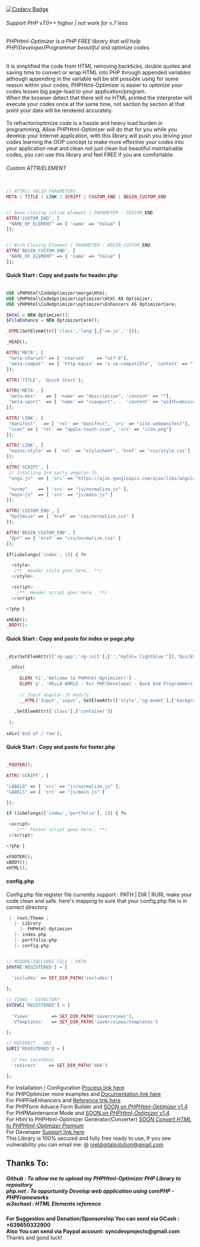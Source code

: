 [![Codacy Badge](https://app.codacy.com/project/badge/Grade/9aa969ea8b1642588110cc72dd308343)](https://www.codacy.com/gh/nielsofficeofficial/PHPHtml-Optimizer/dashboard?utm_source=github.com&amp;utm_medium=referral&amp;utm_content=nielsofficeofficial/PHPHtml-Optimizer&amp;utm_campaign=Badge_Grade)

<h6>Support PHP v7.0++ higher | not work for v.7 less</h6>
<h6>PHPHtml-Optimizer is a PHP FREE library that will help PHP/Developer/Programmer beautiful and optimize codes. </h6>
<p>It is simplified the code from HTML removing backticks, double quotes and saving time to convert or wrap HTML into PHP through appended variables although appending in the variable will be still possible using for some reason within your codes, PHPHtml-Optimizer is easier to optimize your codes lessen big page-load to your application/program.<br />
When the browser detect that there will no HTML printed the interpreter will execute your codes once at the same time, not section by section at that point your data will be rendered accurately.<br /><br />
To refractor/optimize code is a hassle and heavy load burden in programming, Allow PHPHtml-Optimizer will do that for you while you develop your Internet application, with this library will push you driving your codes learning the OOP concept to make more effective your codes into your application neat and clean not just clean but beautiful maintainable codes, you can use this library and feel FREE if you are comfortable.    
</p> 

<h6>Custom ATTR/ELEMENT</h6>

```PHP

// ATTR() VALID PARAMETERS
META | TITLE | LINK | SCRIPT | CUSTOM_END | BEGIN_CUSTOM_END

```

```PHP

// None closing inline element | PARAMETER : CUSTOM_END
ATTR('CUSTOM_END', [
 "NAME_OF_ELEMENT" => [ 'name' => "Value" ]
]);

```
 
```PHP

// With Closing Element | PARAMETER : BEGIN_CUSTOM_END  
ATTR('BEGIN_CUSTOM_END', [
 "NAME_OF_ELEMENT" => [ 'name' => "Value" ]
]);

```

<h4>Quick Start : <span>Copy and paste for header.php</span> </h4>

```PHP

USE \PHPHtml\CodeOptimizer\merge\Html;
USE \PHPHtml\CodeOptimizer\optimizer\Html AS Optimizer;
USE \PHPHtml\CodeOptimizer\optimizer\Enhancers AS OptimizerCare; 

$Html = NEW Optimizer();
$FileEnhance = NEW OptimizerCare();

_HTML(SetElemAttr(['class','lang'],['no-js','']));

_HEAD();

ATTR('META', [
 "meta-charset" => [ 'charset'    => "utf-8"],
 "meta-compat"  => [ 'http-equiv' => "x-ua-compatible", 'content' => "" ]
]); 

ATTR('TITLE', 'Quick Start'); 

ATTR('META', [
 "meta-des"    => [ 'name' => "description", 'content' => ""],
 "meta-vport"  => [ 'name' => "viewport",    'content' => "width=device-width, initial-scale=1" ]
]); 

ATTR('LINK', [ 
 "manifest"   => [ 'rel' => "manifest", 'src' => "site.webmanifest"],
 "icon" => [ 'rel' => "apple-touch-icon", 'src' => "icon.png"]
]); 

ATTR('LINK', [ 
 "mains-style" => [ 'rel' => "stylesheet", 'href' => "css/style.css"]
]); 

ATTR('SCRIPT', [
 // Intalling 3rd party angular-JS 
 "angu-js"  => [ 'src' => "https://ajax.googleapis.com/ajax/libs/angularjs/1.6.9/angular.min.js" ], 

 "normz"    => [ 'src' => "js/normalize.js" ],
 "main-js"  => [ 'src' => "js/main.js" ]
]);

ATTR('CUSTOM_END', [
 "Optimize" => [ 'href' => "css/normalize.css" ]
]);

ATTR('BEGIN_CUSTOM_END', [ 
 "Opt" => [ 'href' => "css/normalize.css" ]
]);

if(isbelongs('index', 1)) { ?>

  <style> 
   /**  Header style goes here.. **/
  </style>

  <script> 
    /**  Header script goes here.. **/
  </script>

<?php }

xHEAD();
_BODY();


```
<h4>Quick Start : <span>Copy and paste for index or page.php</span> </h4>

```PHP

_div(SetElemAttr(['ng-app','ng-init'],['',"myCol='lightblue'"]),'QuickStart_id','row'); 

 _xdiv(
 
     ELEM('h1','Welcome to PHPHtml-Optimizer!') .
     ELEM('p', 'HELLO WORLD - For PHP/Developer - Back End Programmers') . __BR() . 
     
     // Input angular-JS modify
     __HTML('Input','input', SetElemAttr(['style','ng-model'],['background-color:{{myCol}}','myCol']),null,null, FUNC_ASSOC)
     
   ,SetElemAttr(['class'],['container']) 
 
 );
 
xdiv('End of / row');

```
<h4>Quick Start : <span>Copy and paste for footer.php</span></h4>

```PHP

_FOOTER();

ATTR('SCRIPT', [

"LABEL0" => [ 'src' => "js/normalize.js" ],
"LABEL1" => [ 'src' => "js/main.js" ]

]);

if (isbelongs(['index','portfolio'], 1)) { ?>

 <script> 
    /**  Footer script goes here.. **/
 </script>

<?php }

xFOOTER();
xBODY();
xHTML();

```
<h4>config.php </h4>
<p>Config.php file register file currently support : PATH | DIR | RURI, 
make your code clean and safe. here's mapping to sure that your config.php file is in correct directory. 
</p>

```PHP
 |- root/Theme : 
   |- Library 
     |- PHPHtml-Optimizer
   |- index.php
   |- portfolio.php
   |- config.php       
```
```PHP

// REQURE/INCLUDES FILE - PATH
$PATH['REGISTERED'] = [
   
  'includes' => SET_DIR_PATH('includes')

];

// VIEWS - DIRECTORY
$VIEWS['REGISTERED'] = [
 
  'Views'        => SET_DIR_PATH('saver/views'),
  'VTemplates'   => SET_DIR_PATH('saver/views/templates')        

];

// REDIRECT - URI
$URI['REGISTERED'] = [
  
  // For LocalHost 
  'redirect'    => SET_DIR_PATH('404')      

];


```

For Installation / Configuration <a href="https://github.com/nielsofficeofficial/PHPHtml-Optimizer-Installations"> Process link here </a><br /> 
For PHPOptimizer more examples and <a href="https://github.com/nielsofficeofficial/PHPHtml-Optimizer-Docx"> Documentation link here </a><br /> 
For PHPFileEnhancers and <a href="https://github.com/nielsofficeofficial/PHPHtml-Optimizer-Enhancers"> Reference link here </a><br /> 
For PHPForm Advace Form Builder and <a href="#"> SOON on <i>PHPHtml-Optimizer</i> v1.4 </a><br /> 
For PHPMaintenance Mode and <a href="#"> SOON on <i>PHPHtml-Optimizer</i> v1.4 </a><br />
For Html to PHPHtml-Optimizer Generator(Converter) <a href="#"> SOON <i> Convert HTML to PHPHtml-Optimizer Premium</i></a><br /> 
For Developer <a href="https://github.com/nielsofficeofficial/PHPHtml-Optimizer/issues"> Support link here </a><br /> 
This Library is 100% secured and fully free ready to use, If you see vulnerability you can email me: @ nieldigitalsolution@gmail.com

<h2>Thanks To:</h2>
<h5>
Github : To allow me to upload my PHPHtml-Optimizer PHP Library to repository<br /> 
php.net : To oppurtunity Develop web application using corePHP - PHPFrameworks<br />
w3school : HTML Elements reference</h5>

__For Suggestion and Donation/Sponsorship You can send via GCash : +639650332900__ <br /> __Also You can send via Paypal account: syncdevprojects@gmail.com__ <br /> Thanks and good luck! 

